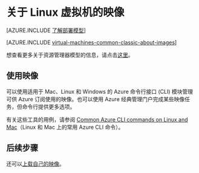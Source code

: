<properties
	pageTitle="关于 VM 的 Linux 映像 | Azure"
	description="了解如何对 Azure 中的虚拟机使用 Linux 映像。"
	services="virtual-machines-linux"
	documentationCenter=""
	authors="cynthn"
	manager="timlt"
	editor="tysonn"
	tags="azure-service-management"/>  


<tags
	ms.service="virtual-machines-linux"
	ms.workload="infrastructure-services"
	ms.tgt_pltfrm="vm-linux"
	ms.devlang="na"
	ms.topic="article"
	ms.date="07/21/2016"
	wacn.date="01/05/2017"
	ms.author="cynthn"/>

# 关于 Linux 虚拟机的映像

[AZURE.INCLUDE [了解部署模型](../../includes/learn-about-deployment-models-classic-include.md)]

[AZURE.INCLUDE [virtual-machines-common-classic-about-images](../../includes/virtual-machines-common-classic-about-images.md)]

想查看更多关于资源管理器模型的信息，请点击[这里](/documentation/articles/virtual-machines-linux-cli-ps-findimage/)。

## 使用映像

可以使用适用于 Mac、Linux 和 Windows 的 Azure 命令行接口 (CLI) 模块管理可供 Azure 订阅使用的映像。也可以使用 Azure 经典管理门户完成某些映像任务，但命令行提供更多选项。

有关这些工具的用例，请参阅 [Common Azure CLI commands on Linux and Mac](/documentation/articles/virtual-machines-linux-cli-manage/)（Linux 和 Mac 上的常用 Azure CLI 命令）。


## 后续步骤

还可以[上载自己的映像](/documentation/articles/virtual-machines-linux-classic-create-upload-vhd/)。

<!---HONumber=Mooncake_0905_2016-->